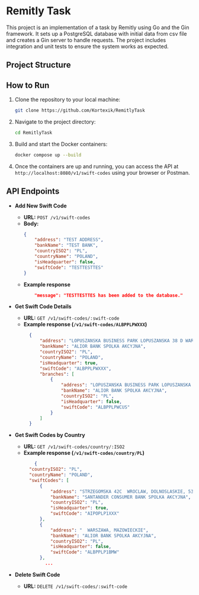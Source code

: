 # Remitly Task

This project is an implementation of a task by Remitly using Go and the Gin framework. It sets up a PostgreSQL database with initial data from csv file and creates a Gin server to handle requests. The project includes integration and unit tests to ensure the system works as expected.

## Project Structure

## How to Run

1. Clone the repository to your local machine:
    ```sh
    git clone https://github.com/Kortexik/RemitlyTask
    ```
2. Navigate to the project directory:
    ```sh
    cd RemitlyTask
    ```
3. Build and start the Docker containers:
    ```sh
    docker compose up --build
    ```
4. Once the containers are up and running, you can access the API at `http://localhost:8080/v1/swift-codes` using your browser or Postman.

## API Endpoints

- **Add New Swift Code**
    - **URL:** `POST /v1/swift-codes`
    - **Body:**
        ```json
        {
            "address": "TEST ADDRESS",
            "bankName": "TEST BANK",
            "countryISO2": "PL",
            "countryName": "POLAND",
            "isHeadquarter": false,
            "swiftCode": "TESTTESTTES"
        }
        ```
    - **Example response**
        ```json
            "message": "TESTTESTTES has been added to the database."
        ```

- **Get Swift Code Details**
    - **URL:** `GET /v1/swift-codes/:swift-code`
    - **Example response (`/v1/swift-codes/ALBPPLPWXXX`)**
      ```json
        {
            "address": "LOPUSZANSKA BUSINESS PARK LOPUSZANSKA 38 D WARSZAWA, MAZOWIECKIE, 02-232",
            "bankName": "ALIOR BANK SPOLKA AKCYJNA",
            "countryISO2": "PL",
            "countryName": "POLAND",
            "isHeadquarter": true,
            "swiftCode": "ALBPPLPWXXX",
            "branches": [
                {
                    "address": "LOPUSZANSKA BUSINESS PARK LOPUSZANSKA 38 D WARSZAWA, MAZOWIECKIE, 02-232",
                    "bankName": "ALIOR BANK SPOLKA AKCYJNA",
                    "countryISO2": "PL",
                    "isHeadquarter": false,
                    "swiftCode": "ALBPPLPWCUS"
                }
            ]
        }
      ```

- **Get Swift Codes by Country**
    - **URL:** `GET /v1/swift-codes/country/:ISO2`
    - **Example response (`/v1/swift-codes/country/PL`)**
      ```json
          {
        "countryISO2": "PL",
        "countryName": "POLAND",
        "swiftCodes": [
            {
                "address": "STRZEGOMSKA 42C  WROCLAW, DOLNOSLASKIE, 53-611",
                "bankName": "SANTANDER CONSUMER BANK SPOLKA AKCYJNA",
                "countryISO2": "PL",
                "isHeadquarter": true,
                "swiftCode": "AIPOPLP1XXX"
            },
            {
                "address": "  WARSZAWA, MAZOWIECKIE",
                "bankName": "ALIOR BANK SPOLKA AKCYJNA",
                "countryISO2": "PL",
                "isHeadquarter": false,
                "swiftCode": "ALBPPLP1BMW"
            },
              ...
      ```

- **Delete Swift Code**
    - **URL:** `DELETE /v1/swift-codes/:swift-code`
